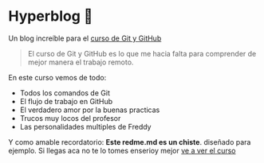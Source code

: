# Hyperblog 💚
Un blog increíble para el [curso de Git y GitHub](https://platzi.com/clases/git-github/)
> El curso de Git y GitHub es lo que me hacia falta para comprender de mejor manera el trabajo remoto.

En este curso vemos de todo:
 * Todos los comandos de Git
 * El flujo de trabajo en GitHub
 * El verdadero amor por la buenas practicas
 * Trucos muy locos del profesor
 * Las personalidades multiples de Freddy
 
 Y como amable recordatorio: **Este redme.md es un chiste**. diseñado para ejemplo. Si llegas aca no te lo tomes enserioy mejor [ve a ver el curso](https://platzi.com/clases/git-github/)
